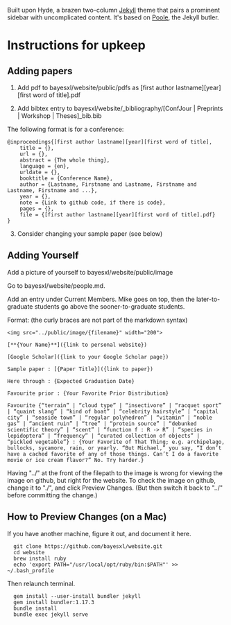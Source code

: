 Built upon Hyde, a brazen two-column [Jekyll](http://jekyllrb.com) theme that pairs a prominent sidebar with uncomplicated content. It's based on [Poole](http://getpoole.com), the Jekyll butler.

# Instructions for upkeep

## Adding papers

1. Add pdf to bayesxl/website/public/pdfs as \[first author lastname\]\[year\]\[first word of title\].pdf

2. Add bibtex entry to bayesxl/website/_bibliography/\[ConfJour | Preprints | Workshop | Theses\]_bib.bib 

The following format is for a conference:

    @inproceedings{[first author lastname][year][first word of title],
        title = {},
        url = {},
        abstract = {The whole thing},
        language = {en},
        urldate = {},
        booktitle = {Conference Name},
        author = {Lastname, Firstname and Lastname, Firstname and Lastname, Firstname and ...},
        year = {},
        note = {Link to github code, if there is code},
        pages = {},
        file = {[first author lastname][year][first word of title].pdf}
    }

3. Consider changing your sample paper (see below)

## Adding Yourself

Add a picture of yourself to bayesxl/website/public/image

Go to bayesxl/website/people.md.

Add an entry under Current Members. Mike goes on top, then the later-to-graduate students go above the sooner-to-graduate students.

Format: (the curly braces are not part of the markdown syntax)

    <img src="../public/image/{filename}" width="200">

    [**{Your Name}**]({link to personal website})

    [Google Scholar]({link to your Google Scholar page})

    Sample paper : [{Paper Title}]({link to paper})

    Here through : {Expected Graduation Date}

    Favourite prior : {Your Favorite Prior Distribution}

    Favourite {“terrain” | “cloud type” | “insectivore” | “racquet sport” | “quaint slang” | “kind of boat” | “celebrity hairstyle” | “capital city” | “seaside town” | “regular polyhedron” | “vitamin” | “noble gas” | “ancient ruin” | “tree” | “protein source” | “debunked scientific theory” | “scent” | “function f : R -> R” | “species in lepidoptera” | “frequency” | “curated collection of objects” | “pickled vegetable”} : {Your Favorite of That Thing; e.g. archipelago, bullocks, sycamore, rain, or yearly. “But Michael,” you say, “I don’t have a cached favorite of any of those things. Can’t I do a favorite movie or ice cream flavor?” No. Try harder.}
    
Having "../" at the front of the filepath to the image is wrong for viewing the image on github, but right for the website. To check the image on github, change it to "./", and click Preview Changes. (But then switch it back to "../" before committing the change.)
    
## How to Preview Changes (on a Mac)

If you have another machine, figure it out, and document it here.

      git clone https://github.com/bayesxl/website.git
      cd website
      brew install ruby
      echo 'export PATH="/usr/local/opt/ruby/bin:$PATH"' >> ~/.bash_profile

Then relaunch terminal.

      gem install --user-install bundler jekyll
      gem install bundler:1.17.3
      bundle install
      bundle exec jekyll serve
